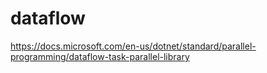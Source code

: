 # dataflow

https://docs.microsoft.com/en-us/dotnet/standard/parallel-programming/dataflow-task-parallel-library
